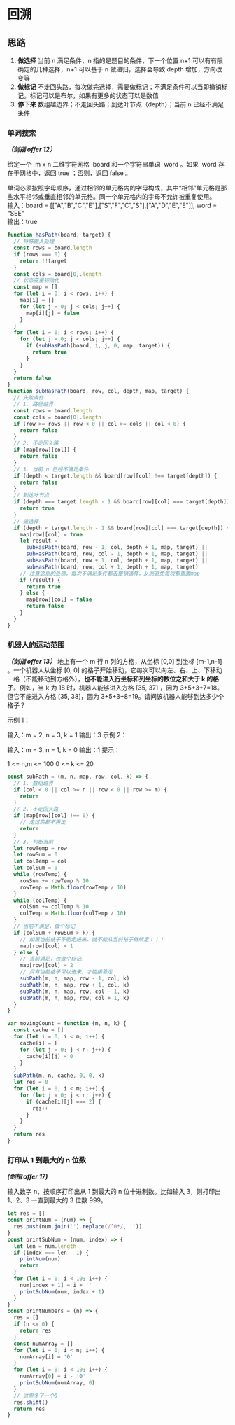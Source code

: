 # 回溯

## 思路

1. **做选择** 当前 n 满足条件，n 指的是题目的条件，下一个位置 n+1 可以有有限确定的几种选择，n+1 可以基于 n 做递归，选择会导致 depth 增加，方向改变等
2. **做标记** 不走回头路，每次做完选择，需要做标记；不满足条件可以当即撤销标记。标记可以是布尔，如果有更多的状态可以是数值
3. **停下来** 数组越边界；不走回头路；到达叶节点（depth）；当前 n 已经不满足条件

### 单词搜索

**_（剑指 offer 12）_**

给定一个  m x n 二维字符网格  board 和一个字符串单词  word 。如果  word 存在于网格中，返回 true ；否则，返回 false 。

单词必须按照字母顺序，通过相邻的单元格内的字母构成，其中“相邻”单元格是那些水平相邻或垂直相邻的单元格。同一个单元格内的字母不允许被重复使用。  
输入：board = [["A","B","C","E"],["S","F","C","S"],["A","D","E","E"]], word = "SEE"  
输出：true

```js
function hasPath(board, target) {
  // 特殊输入处理
  const rows = board.length
  if (rows === 0) {
    return !!target
  }
  const cols = board[0].length
  // 状态变量初始化
  const map = []
  for (let i = 0; i < rows; i++) {
    map[i] = []
    for (let j = 0; j < cols; j++) {
      map[i][j] = false
    }
  }
  for (let i = 0; i < rows; i++) {
    for (let j = 0; j < cols; j++) {
      if (subHasPath(board, i, j, 0, map, target)) {
        return true
      }
    }
  }
  return false
}
function subHasPath(board, row, col, depth, map, target) {
  // 失败条件
  // 1. 路径越界
  const rows = board.length
  const cols = board[0].length
  if (row >= rows || row < 0 || col >= cols || col < 0) {
    return false
  }
  // 2. 不走回头路
  if (map[row][col]) {
    return false
  }
  // 3. 当前 n 已经不满足条件
  if (depth < target.length && board[row][col] !== target[depth]) {
    return false
  }
  // 到达叶节点
  if (depth === target.length - 1 && board[row][col] === target[depth]) {
    return true
  }
  // 做选择
  if (depth < target.length - 1 && board[row][col] === target[depth]) {
    map[row][col] = true
    let result =
      subHasPath(board, row - 1, col, depth + 1, map, target) ||
      subHasPath(board, row, col - 1, depth + 1, map, target) ||
      subHasPath(board, row + 1, col, depth + 1, map, target) ||
      subHasPath(board, row, col + 1, depth + 1, map, target)
    // 注意这里的处理，每次不满足条件都去撤销选择，从而避免每次都重置map
    if (result) {
      return true
    } else {
      map[row][col] = false
      return false
    }
  }
}
```

### 机器人的运动范围

**_（剑指 offer 13）_**
地上有一个 m 行 n 列的方格，从坐标 [0,0] 到坐标 [m-1,n-1] 。一个机器人从坐标 [0, 0] 的格子开始移动，它每次可以向左、右、上、下移动一格（不能移动到方格外），**也不能进入行坐标和列坐标的数位之和大于 k 的格子**。例如，当 k 为 18 时，机器人能够进入方格 [35, 37] ，因为 3+5+3+7=18。但它不能进入方格 [35, 38]，因为 3+5+3+8=19。请问该机器人能够到达多少个格子？

示例 1：

输入：m = 2, n = 3, k = 1
输出：3
示例 2：

输入：m = 3, n = 1, k = 0
输出：1
提示：

1 <= n,m <= 100
0 <= k <= 20

```js
const subPath = (m, n, map, row, col, k) => {
  // 1. 数组越界
  if (col < 0 || col >= n || row < 0 || row >= m) {
    return
  }
  // 2. 不走回头路
  if (map[row][col] !== 0) {
    // 走过的都不再走
    return
  }
  // 3. 判断当前
  let rowTemp = row
  let rowSum = 0
  let colTemp = col
  let colSum = 0
  while (rowTemp) {
    rowSum += rowTemp % 10
    rowTemp = Math.floor(rowTemp / 10)
  }
  while (colTemp) {
    colSum += colTemp % 10
    colTemp = Math.floor(colTemp / 10)
  }
  // 当前不满足，做个标记
  if (colSum + rowSum > k) {
    // 如果当前格子不能走进来，就不能从当前格子继续走！！！
    map[row][col] = 1
  } else {
    // 当前满足，也做个标记，
    map[row][col] = 2
    // 只有当前格子可以进来，才能接着走
    subPath(m, n, map, row - 1, col, k)
    subPath(m, n, map, row + 1, col, k)
    subPath(m, n, map, row, col - 1, k)
    subPath(m, n, map, row, col + 1, k)
  }
}

var movingCount = function (m, n, k) {
  const cache = []
  for (let i = 0; i < m; i++) {
    cache[i] = []
    for (let j = 0; j < n; j++) {
      cache[i][j] = 0
    }
  }
  subPath(m, n, cache, 0, 0, k)
  let res = 0
  for (let i = 0; i < m; i++) {
    for (let j = 0; j < n; j++) {
      if (cache[i][j] === 2) {
        res++
      }
    }
  }
  return res
}
```

### 打印从 1 到最大的 n 位数

**_(剑指 offer 17)_**

输入数字 n，按顺序打印出从 1 到最大的 n 位十进制数。比如输入 3，则打印出 1、2、3 一直到最大的 3 位数 999。

```js
let res = []
const printNum = (num) => {
  res.push(num.join('').replace(/^0*/, ''))
}
const printSubNum = (num, index) => {
  let len = num.length
  if (index === len - 1) {
    printNum(num)
    return
  }
  for (let i = 0; i < 10; i++) {
    num[index + 1] = i + ''
    printSubNum(num, index + 1)
  }
}
const printNumbers = (n) => {
  res = []
  if (n <= 0) {
    return res
  }
  const numArray = []
  for (let i = 0; i < n; i++) {
    numArray[i] = '0'
  }
  for (let i = 0; i < 10; i++) {
    numArray[0] = i - '0'
    printSubNum(numArray, 0)
  }
  // 这里多了一个0
  res.shift()
  return res
}
```
